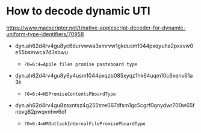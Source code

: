 # How to decode dynamic UTI

https://www.macscripter.net/t/native-applescript-decoder-for-dynamic-uniform-type-identifiers/70958

* dyn.ah62d4rv4gu8yc6durvwwa3xmrvw1gkdusm1044pxqyuha2pxsvw0e55bsmwca7d3sbwu
  * `?0=6:4=Apple files promise pasteboard type`

* dyn.ah62d4rv4gu8y6y4usm1044pxqzb085xyqz1hk64uqm10c6xenv61a3k
  * `?0=6:4=NSPromiseContentsPboardType`

* dyn.ah62d4rv4gu8zsxntsz4g255trre067dfsm1gc5cgrf0gnydwr700w65fnbvg82pwqvnhw6df
  * `?0=6:4=WMOutlookInternalFilePromisePboardType`
